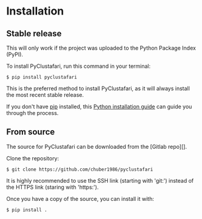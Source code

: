 # Installation

## Stable release

This will only work if the project was uploaded to the Python Package Index (PyPI).

To install PyClustafari, run this command in your
terminal:

```console
$ pip install pyclustafari
```

This is the preferred method to install PyClustafari, as it will always install the most recent stable release.

If you don't have [pip][] installed, this [Python installation guide][]
can guide you through the process.

## From source

The source for PyClustafari can be downloaded from
the [Gitlab repo][].

Clone the repository:

```console
$ git clone https://github.com/chuber1986/pyclustafari
```

It is highly recommended to use the SSH link (starting with 'git:') instead of the HTTPS link (staring with 'https:').

Once you have a copy of the source, you can install it with:

```console
$ pip install .
```

[pip]: https://pip.pypa.io
[Python installation guide]: http://docs.python-guide.org/en/latest/starting/installation/
